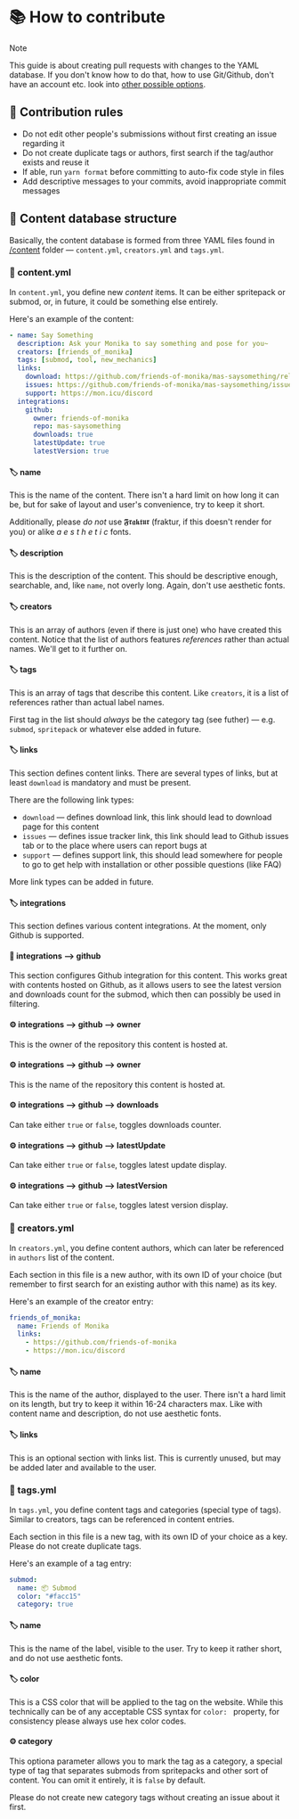 # 📚 How to contribute

> [!NOTE]
> This guide is about creating pull requests with changes to the YAML database.
> If you don't know how to do that, how to use Git/Github, don't have an account etc.
> look into [other possible options](README.md#-how-do-i-suggest-new-stuff).

## 📕 Contribution rules

- Do not edit other people's submissions without first creating an issue regarding it
- Do not create duplicate tags or authors, first search if the tag/author exists and reuse it
- If able, run `yarn format` before committing to auto-fix code style in files
- Add descriptive messages to your commits, avoid inappropriate commit messages

## 📂 Content database structure

Basically, the content database is formed from three YAML files found in [/content](content/)
folder &mdash; `content.yml`, `creators.yml` and `tags.yml`.

### 📝 content.yml

In `content.yml`, you define new *content* items. It can be either spritepack or submod,
or, in future, it could be something else entirely.

Here's an example of the content:

```yaml
- name: Say Something
  description: Ask your Monika to say something and pose for you~
  creators: [friends_of_monika]
  tags: [submod, tool, new_mechanics]
  links:
    download: https://github.com/friends-of-monika/mas-saysomething/releases/latest
    issues: https://github.com/friends-of-monika/mas-saysomething/issues
    support: https://mon.icu/discord
  integrations:
    github:
      owner: friends-of-monika
      repo: mas-saysomething
      downloads: true
      latestUpdate: true
      latestVersion: true
```

#### 🏷️ name

This is the name of the content. There isn't a hard limit on how long it can be,
but for sake of layout and user's convenience, try to keep it short.

Additionally, please *do not* use 𝕱𝖗𝖆𝖐𝖙𝖚𝖗 (fraktur, if this doesn't render for you)
or alike *a e s t h e t i c* fonts.

#### 🏷️ description

This is the description of the content. This should be descriptive enough,
searchable, and, like `name`, not overly long. Again, don't use aesthetic fonts.

#### 🏷️ creators

This is an array of authors (even if there is just one) who have created this
content. Notice that the list of authors features *references* rather than actual
names. We'll get to it further on.

#### 🏷️ tags

This is an array of tags that describe this content. Like `creators`, it is a
list of references rather than actual label names.

First tag in the list should *always* be the category tag (see futher) &mdash;
e.g. `submod`, `spritepack` or whatever else added in future.

#### 🏷️ links

This section defines content links. There are several types of links, but at
least `download` is mandatory and must be present.

There are the following link types:
- `download` &mdash; defines download link, this link should lead to download
  page for this content
- `issues` &mdash; defines issue tracker link, this link should lead to Github
  issues tab or to the place where users can report bugs at
- `support` &mdash; defines support link, this should lead somewhere for people
  to go to get help with installation or other possible questions (like FAQ)

More link types can be added in future.

#### 🏷️ integrations

This section defines various content integrations. At the moment, only Github
is supported.

#### 🔗 integrations ⟶ github

This section configures Github integration for this content. This works great
with contents hosted on Github, as it allows users to see the latest version
and downloads count for the submod, which then can possibly be used in filtering.

#### ⚙️ integrations ⟶ github ⟶ owner

This is the owner of the repository this content is hosted at.

#### ⚙️ integrations ⟶ github ⟶ owner

This is the name of the repository this content is hosted at.

#### ⚙️ integrations ⟶ github ⟶ downloads

Can take either `true` or `false`, toggles downloads counter.

#### ⚙️ integrations ⟶ github ⟶ latestUpdate

Can take either `true` or `false`, toggles latest update display.

#### ⚙️ integrations ⟶ github ⟶ latestVersion

Can take either `true` or `false`, toggles latest version display.

### 📝 creators.yml

In `creators.yml`, you define content authors, which can later be referenced
in `authors` list of the content.

Each section in this file is a new author, with its own ID of your choice (but
remember to first search for an existing author with this name) as its key.

Here's an example of the creator entry:

```yaml
friends_of_monika:
  name: Friends of Monika
  links:
    - https://github.com/friends-of-monika
    - https://mon.icu/discord
```

#### 🏷️ name

This is the name of the author, displayed to the user. There isn't a hard limit
on its length, but try to keep it within 16-24 characters max. Like with content
name and description, do not use aesthetic fonts.

#### 🏷️ links

This is an optional section with links list. This is currently unused, but may
be added later and available to the user.

### 📝 tags.yml

In `tags.yml`, you define content tags and categories (special type of tags).
Similar to creators, tags can be referenced in content entries.

Each section in this file is a new tag, with its own ID of your choice as
a key. Please do not create duplicate tags.

Here's an example of a tag entry:

```yaml
submod:
  name: 📦 Submod
  color: "#facc15"
  category: true
```

#### 🏷️ name

This is the name of the label, visible to the user. Try to keep it rather short,
and do not use aesthetic fonts.

#### 🏷️ color

This is a CSS color that will be applied to the tag on the website. While this
technically can be of any acceptable CSS syntax for `color: ` property, for
consistency please always use hex color codes.

#### ⚙️ category

This optiona parameter allows you to mark the tag as a category, a special type
of tag that separates submods from spritepacks and other sort of content. You
can omit it entirely, it is `false` by default.

Please do not create new category tags without creating an issue about it first.
